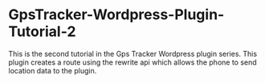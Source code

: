 GpsTracker-Wordpress-Plugin-Tutorial-2
======================================

This is the second tutorial in the Gps Tracker Wordpress plugin series. This plugin creates a route using the rewrite api which allows the phone to send location data to the plugin.
